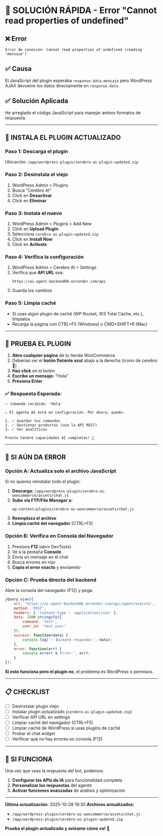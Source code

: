 # 🔧 SOLUCIÓN RÁPIDA - Error "Cannot read properties of undefined"

## ❌ Error
```
Error de conexión: Cannot read properties of undefined (reading 'mensaje')
```

## ✅ Causa
El JavaScript del plugin esperaba `response.data.mensaje` pero WordPress AJAX devuelve los datos directamente en `response.data`.

## ✅ Solución Aplicada
He arreglado el código JavaScript para manejar ambos formatos de respuesta.

---

## 🚀 INSTALA EL PLUGIN ACTUALIZADO

### **Paso 1: Descarga el plugin**
Ubicación: `/app/wordpress-plugin/cerebro-ai-plugin-updated.zip`

### **Paso 2: Desinstala el viejo**
1. WordPress Admin > Plugins
2. Busca "Cerebro AI"
3. Click en **Desactivar**
4. Click en **Eliminar**

### **Paso 3: Instala el nuevo**
1. WordPress Admin > Plugins > Add New
2. Click en **Upload Plugin**
3. Selecciona `cerebro-ai-plugin-updated.zip`
4. Click en **Install Now**
5. Click en **Activate**

### **Paso 4: Verifica la configuración**
1. WordPress Admin > Cerebro AI > Settings
2. Verifica que **API URL** sea: 
   ```
   https://ai-agent-backend80.onrender.com/api
   ```
3. Guarda los cambios

### **Paso 5: Limpia caché**
- Si usas algún plugin de caché (WP Rocket, W3 Total Cache, etc.), límpialos
- Recarga la página con CTRL+F5 (Windows) o CMD+SHIFT+R (Mac)

---

## 🧪 PRUEBA EL PLUGIN

1. **Abre cualquier página** de tu tienda WooCommerce
2. Deberías ver el **botón flotante azul** abajo a la derecha (icono de cerebro 🧠)
3. **Haz click** en el botón
4. **Escribe un mensaje:** "Hola"
5. **Presiona Enter**

### ✅ Respuesta Esperada:
```
✅ Comando recibido: 'Hola'

⚠️ El agente AI está en configuración. Por ahora, puedo:

1. ✅ Guardar tus comandos
2. ✅ Gestionar productos (usa la API REST)
3. ✅ Ver analíticas

Pronto tendré capacidades AI completas! 🚀
```

---

## 🐛 SI AÚN DA ERROR

### Opción A: Actualiza solo el archivo JavaScript

Si no quieres reinstalar todo el plugin:

1. **Descarga:** `/app/wordpress-plugin/cerebro-ai-woocommerce/assets/chat.js`
2. **Sube vía FTP/File Manager a:**
   ```
   wp-content/plugins/cerebro-ai-woocommerce/assets/chat.js
   ```
3. **Reemplaza el archivo**
4. **Limpia caché del navegador** (CTRL+F5)

### Opción B: Verifica en Consola del Navegador

1. Presiona **F12** (abrir DevTools)
2. Ve a la pestaña **Console**
3. Envía un mensaje en el chat
4. Busca errores en rojo
5. **Copia el error exacto** y envíamelo

### Opción C: Prueba directa del backend

Abre la consola del navegador (F12) y pega:

```javascript
jQuery.ajax({
    url: 'https://ai-agent-backend80.onrender.com/api/agent/execute',
    method: 'POST',
    headers: { 'Content-Type': 'application/json' },
    data: JSON.stringify({
        command: 'test',
        user_id: 'test_user'
    }),
    success: function(data) {
        console.log('✅ Backend responde:', data);
    },
    error: function(err) {
        console.error('❌ Error:', err);
    }
});
```

**Si esto funciona pero el plugin no**, el problema es WordPress o permisos.

---

## 📋 CHECKLIST

- [ ] Desinstalar plugin viejo
- [ ] Instalar plugin actualizado (`cerebro-ai-plugin-updated.zip`)
- [ ] Verificar API URL en settings
- [ ] Limpiar caché del navegador (CTRL+F5)
- [ ] Limpiar caché de WordPress si usas plugins de caché
- [ ] Probar el chat widget
- [ ] Verificar que no hay errores en consola (F12)

---

## 🎯 SI FUNCIONA

Una vez que veas la respuesta del bot, podemos:

1. **Configurar las APIs de IA** para funcionalidad completa
2. **Personalizar las respuestas** del agente
3. **Activar funciones avanzadas** de análisis y optimización

---

**Última actualización:** 2025-10-28 19:30
**Archivos actualizados:**
- `/app/wordpress-plugin/cerebro-ai-woocommerce/assets/chat.js`
- `/app/wordpress-plugin/cerebro-ai-plugin-updated.zip`

**Prueba el plugin actualizado y avísame cómo va!** 🚀
